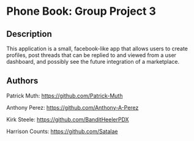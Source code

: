 # Phone Book: Group Project 3

## Description  
This application is a small, facebook-like app that allows users to create profiles, post threads that can be replied to and viewed from a user dashboard, and possibly see the future integration of a marketplace.

## Authors

Patrick Muth: https://github.com/Patrick-Muth

Anthony Perez: https://github.com/Anthony-A-Perez

Kirk Steele: https://github.com/BanditHeelerPDX

Harrison Counts: https://github.com/Satalae
